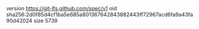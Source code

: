 version https://git-lfs.github.com/spec/v1
oid sha256:2d0f85d4cf1ba5e685a801367642843882443ff72967acd6fa9a43fa90d42024
size 5739
